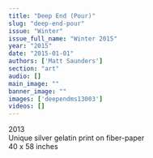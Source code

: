 ```yaml
---
title: "Deep End (Pour)"
slug: "deep-end-pour"
issue: "Winter"
issue_full_name: "Winter 2015"
year: "2015"
date: "2015-01-01"
authors: ['Matt Saunders']
section: "art"
audio: []
main_image: ""
banner_image: ""
images: ['deependms13003']
videos: []
---
```

2013  
Unique silver gelatin print on fiber-paper  
40 x 58 inches

